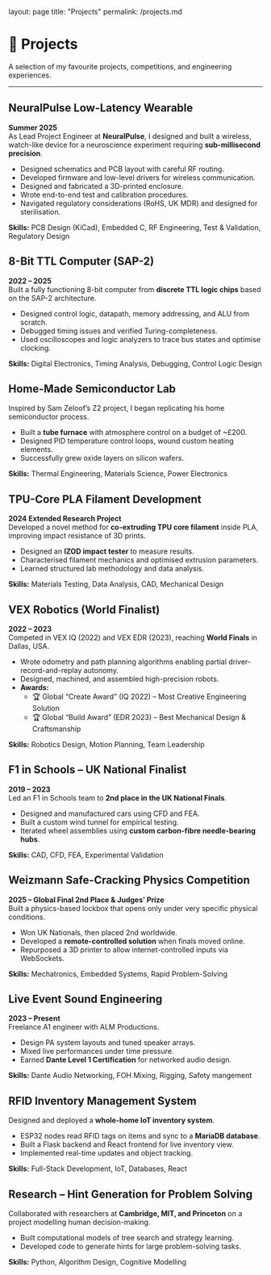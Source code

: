 layout: page
title: "Projects"
permalink: /projects.md

# 🔧 Projects

A selection of my favourite projects, competitions, and engineering experiences.

---

## NeuralPulse Low-Latency Wearable
**Summer 2025**  
As Lead Project Engineer at **NeuralPulse**, I designed and built a wireless, watch-like device for a neuroscience experiment requiring **sub-millisecond precision**.  
- Designed schematics and PCB layout with careful RF routing.  
- Developed firmware and low-level drivers for wireless communication.  
- Designed and fabricated a 3D-printed enclosure.  
- Wrote end-to-end test and calibration procedures.  
- Navigated regulatory considerations (RoHS, UK MDR) and designed for sterilisation.

**Skills:** PCB Design (KiCad), Embedded C, RF Engineering, Test & Validation, Regulatory Design



## 8-Bit TTL Computer (SAP-2)
**2022 – 2025**  
Built a fully functioning 8-bit computer from **discrete TTL logic chips** based on the SAP-2 architecture.  
- Designed control logic, datapath, memory addressing, and ALU from scratch.  
- Debugged timing issues and verified Turing-completeness.  
- Used oscilloscopes and logic analyzers to trace bus states and optimise clocking.

**Skills:** Digital Electronics, Timing Analysis, Debugging, Control Logic Design



## Home-Made Semiconductor Lab
Inspired by Sam Zeloof’s Z2 project, I began replicating his home semiconductor process.  
- Built a **tube furnace** with atmosphere control on a budget of ~£200.  
- Designed PID temperature control loops, wound custom heating elements.  
- Successfully grew oxide layers on silicon wafers.

**Skills:** Thermal Engineering, Materials Science, Power Electronics



## TPU-Core PLA Filament Development
**2024 Extended Research Project**  
Developed a novel method for **co-extruding TPU core filament** inside PLA, improving impact resistance of 3D prints.  
- Designed an **IZOD impact tester** to measure results.  
- Characterised filament mechanics and optimised extrusion parameters.  
- Learned structured lab methodology and data analysis.

**Skills:** Materials Testing, Data Analysis, CAD, Mechanical Design

 

## VEX Robotics (World Finalist)
**2022 – 2023**  
Competed in VEX IQ (2022) and VEX EDR (2023), reaching **World Finals** in Dallas, USA.  
- Wrote odometry and path planning algorithms enabling partial driver-record-and-replay autonomy.  
- Designed, machined, and assembled high-precision robots.  
- **Awards:**  
  - 🏆 Global “Create Award” (IQ 2022) – Most Creative Engineering Solution  
  - 🏆 Global “Build Award” (EDR 2023) – Best Mechanical Design & Craftsmanship

**Skills:** Robotics Design, Motion Planning, Team Leadership


## F1 in Schools – UK National Finalist
**2019 – 2023**  
Led an F1 in Schools team to **2nd place in the UK National Finals**.  
- Designed and manufactured cars using CFD and FEA.  
- Built a custom wind tunnel for empirical testing.  
- Iterated wheel assemblies using **custom carbon-fibre needle-bearing hubs**.

**Skills:** CAD, CFD, FEA, Experimental Validation


  
## Weizmann Safe-Cracking Physics Competition
**2025 – Global Final 2nd Place & Judges’ Prize**  
Built a physics-based lockbox that opens only under very specific physical conditions.  
- Won UK Nationals, then placed 2nd worldwide.  
- Developed a **remote-controlled solution** when finals moved online.  
- Repurposed a 3D printer to allow internet-controlled inputs via WebSockets.

**Skills:** Mechatronics, Embedded Systems, Rapid Problem-Solving



## Live Event Sound Engineering
**2023 – Present**  
Freelance A1 engineer with ALM Productions.  
- Design PA system layouts and tuned speaker arrays.  
- Mixed live performances under time pressure.  
- Earned **Dante Level 1 Certification** for networked audio design.

**Skills:** Dante Audio Networking, FOH Mixing, Rigging, Safety mangement




## RFID Inventory Management System
Designed and deployed a **whole-home IoT inventory system**.  
- ESP32 nodes read RFID tags on items and sync to a **MariaDB database**.  
- Built a Flask backend and React frontend for live inventory view.  
- Implemented real-time updates and object tracking.

**Skills:** Full-Stack Development, IoT, Databases, React




## Research – Hint Generation for Problem Solving
Collaborated with researchers at **Cambridge, MIT, and Princeton** on a project modelling human decision-making.  
- Built computational models of tree search and strategy learning.  
- Developed code to generate hints for large problem-solving tasks.

**Skills:** Python, Algorithm Design, Cognitive Modelling
